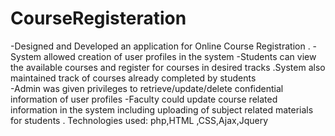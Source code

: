 # CourseRegisteration


-Designed and Developed an application for Online Course Registration .
-System allowed creation of user profiles in the system 
-Students can view the available courses and register for courses in desired tracks .System also maintained track of courses already completed by students  
-Admin was given privileges to retrieve/update/delete confidential information of user profiles
-Faculty could update course related information in the system including uploading of subject related materials for students .
Technologies used: php,HTML ,CSS,Ajax,Jquery




